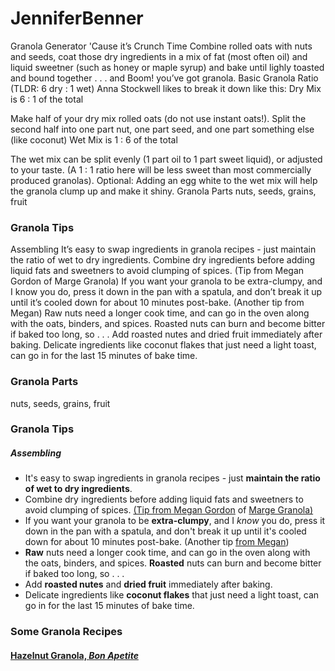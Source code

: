 # JenniferBenner
Granola Generator
'Cause it’s Crunch Time
Combine rolled oats with nuts and seeds, coat those dry ingredients in a mix of fat (most often oil) and liquid sweetner (such as honey or maple syrup) and bake until lighly toasted and bound together . . . and Boom! you’ve got granola.
Basic Granola Ratio (TLDR: 6 dry : 1 wet)
Anna Stockwell likes to break it down like this:
Dry Mix is 6 : 1 of the total

Make half of your dry mix rolled oats (do not use instant oats!).
Split the second half into one part nut, one part seed, and one part something else (like coconut)
Wet Mix is 1 : 6 of the total

The wet mix can be split evenly (1 part oil to 1 part sweet liquid), or adjusted to your taste. (A 1 : 1 ratio here will be less sweet than most commercially produced granolas).
Optional: Adding an egg white to the wet mix will help the granola clump up and make it shiny.
Granola Parts
nuts, seeds, grains, fruit

### Granola Tips
Assembling
It’s easy to swap ingredients in granola recipes - just maintain the ratio of wet to dry ingredients.
Combine dry ingredients before adding liquid fats and sweetners to avoid clumping of spices. (Tip from Megan Gordon of Marge Granola)
If you want your granola to be extra-clumpy, and I know you do, press it down in the pan with a spatula, and don’t break it up until it’s cooled down for about 10 minutes post-bake. (Another tip from Megan)
Raw nuts need a longer cook time, and can go in the oven along with the oats, binders, and spices. Roasted nuts can burn and become bitter if baked too long, so . . .
Add roasted nutes and dried fruit immediately after baking.
Delicate ingredients like coconut flakes that just need a light toast, can go in for the last 15 minutes of bake time.


### Granola Parts
nuts, seeds, grains, fruit
### Granola Tips
##### Assembling
- It's easy to swap ingredients in granola recipes - just **maintain the ratio of wet to dry ingredients**. 
- Combine dry ingredients before adding liquid fats and sweetners to avoid clumping of spices. [(Tip from Megan Gordon](https://www.thekitchn.com/how-to-make-great-granola-every-time-cooking-lessons-from-the-kitchn-172459) of [Marge Granola)](https://www.margegranola.com/)
- If you want your granola to be **extra-clumpy**, and I _know_ you do, press it down in the pan with a spatula, and don't break it up until it's cooled down for about 10 minutes post-bake. (Another tip [from Megan](https://www.thekitchn.com/how-to-make-great-granola-every-time-cooking-lessons-from-the-kitchn-172459))
- **Raw** nuts need a longer cook time, and can go in the oven along with the oats, binders, and spices. **Roasted** nuts can burn and become bitter if baked too long, so . . . 
- Add **roasted nutes** and **dried fruit** immediately after baking. 
- Delicate ingredients like **coconut flakes** that just need a light toast, can go in for the last 15 minutes of bake time.
### Some Granola Recipes
#### [Hazelnut Granola, _Bon Apetite_](https://www.bonappetit.com/recipe/hazelnut-granola/amp)

